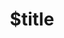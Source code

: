 ---
title: $title
second_title: GroupDocs.Comparison for Java API Reference
description: $description
type: docs
weight: $weight
url: /java/$ref/
---